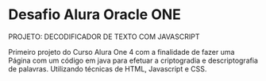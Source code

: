 # Desafio Alura Oracle ONE 
PROJETO: DECODIFICADOR DE TEXTO COM JAVASCRIPT


Primeiro projeto do Curso Alura One 4 com a finalidade de fazer uma Página com um código em java para efetuar a criptogradia e descriptografia de palavras.
Utilizando técnicas de HTML, Javascript e CSS.

